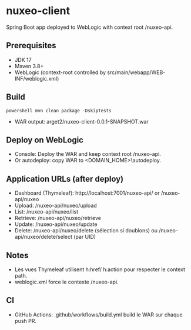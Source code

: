 ﻿# nuxeo-client

Spring Boot app deployed to WebLogic with context root /nuxeo-api.

## Prerequisites
- JDK 17
- Maven 3.8+
- WebLogic (context-root controlled by src/main/webapp/WEB-INF/weblogic.xml)

## Build
`powershell
mvn clean package -DskipTests
`
- WAR output: 	arget2/nuxeo-client-0.0.1-SNAPSHOT.war

## Deploy on WebLogic
- Console: Deploy the WAR and keep context root /nuxeo-api.
- Or autodeploy: copy WAR to <DOMAIN_HOME>\autodeploy\.

## Application URLs (after deploy)
- Dashboard (Thymeleaf): http://localhost:7001/nuxeo-api/ or /nuxeo-api/nuxeo
- Upload: /nuxeo-api/nuxeo/upload
- List: /nuxeo-api/nuxeo/list
- Retrieve: /nuxeo-api/nuxeo/retrieve
- Update: /nuxeo-api/nuxeo/update
- Delete: /nuxeo-api/nuxeo/delete (sélection si doublons) ou /nuxeo-api/nuxeo/delete/select (par UID)

## Notes
- Les vues Thymeleaf utilisent 	h:href/	h:action pour respecter le context path.
- weblogic.xml force le contexte /nuxeo-api.

## CI
- GitHub Actions: .github/workflows/build.yml build le WAR sur chaque push PR.
